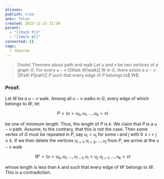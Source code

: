 ```yaml
---
aliases: 
publish: true
anki: false
created: 2023-11-23 21:58
parent:
  - "[[Path P]]"
  - "[[Walk W]]"
connected: []
tags:
  - theorem
---
```


> [!note] Theorem about path and walk
Let $u$ and $v$ be two vertices of a graph $G$. For every $u − v {}$ [[Walk W|walk]]  $W$ in $G,$ there exists a $u−v {}$ [[Path P|path]] $P$ such that every edge of $P$ belongs to$ W$.

### Proof. 
Let $W$ be a $u - v$ walk. Among all $u - v$ walks in $G$, every edge of which belongs to $W$, let

$$ P = (u = u_0, u_1, ..., u_k = v) $$

be one of minimum length. Thus, the length of $P$ is $k$. We claim that $P$ is a $u - v$ path. Assume, to the contrary, that this is not the case. Then some vertex of $G$ must be repeated in $P$, say $u_i = u_j$ for some $i$ and $j$ with $0 \leq i < j \leq k$. If we then delete the vertices $u_{i+1}, u_{i+2}, ..., u_j$ from $P$, we arrive at the $u - v$ walk

$$ W' = (u = u_0, u_1, ..., u_{i-1}, u_i = u_j, u_{j+1}, ..., u_k = v) $$

whose length is less than $k$ and such that every edge of $W'$ belongs to $W$. This is a contradiction.














